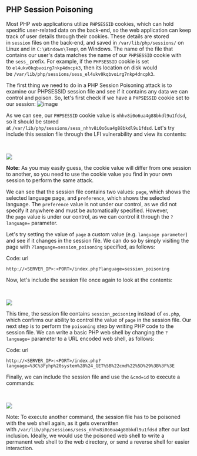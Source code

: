 
## PHP Session Poisoning

Most PHP web applications utilize `PHPSESSID` cookies, which can hold specific user-related data on the back-end, so the web application can keep track of user details through their cookies. These details are stored in `session` files on the back-end, and saved in `/var/lib/php/sessions/` on Linux and in `C:\Windows\Temp\` on Windows. The name of the file that contains our user's data matches the name of our `PHPSESSID` cookie with the `sess_` prefix. For example, if the `PHPSESSID` cookie is set to `el4ukv0kqbvoirg7nkp4dncpk3`, then its location on disk would be `/var/lib/php/sessions/sess_el4ukv0kqbvoirg7nkp4dncpk3`.

The first thing we need to do in a PHP Session Poisoning attack is to examine our PHPSESSID session file and see if it contains any data we can control and poison. So, let's first check if we have a `PHPSESSID` cookie set to our session: ![image](https://academy.hackthebox.com/storage/modules/23/rfi_cookies_storage.png)

As we can see, our `PHPSESSID` cookie value is `nhhv8i0o6ua4g88bkdl9u1fdsd`, so it should be stored at `/var/lib/php/sessions/sess_nhhv8i0o6ua4g88bkdl9u1fdsd`. Let's try include this session file through the LFI vulnerability and view its contents:

   

![](https://academy.hackthebox.com/storage/modules/23/rfi_session_include.png)

**Note:** As you may easily guess, the cookie value will differ from one session to another, so you need to use the cookie value you find in your own session to perform the same attack.

We can see that the session file contains two values: `page`, which shows the selected language page, and `preference`, which shows the selected language. The `preference` value is not under our control, as we did not specify it anywhere and must be automatically specified. However, the `page` value is under our control, as we can control it through the `?language=` parameter.

Let's try setting the value of `page` a custom value (e.g. `language parameter`) and see if it changes in the session file. We can do so by simply visiting the page with `?language=session_poisoning` specified, as follows:

Code: url

```url
http://<SERVER_IP>:<PORT>/index.php?language=session_poisoning
```

Now, let's include the session file once again to look at the contents:

   

![](https://academy.hackthebox.com/storage/modules/23/lfi_poisoned_sessid.png)

This time, the session file contains `session_poisoning` instead of `es.php`, which confirms our ability to control the value of `page` in the session file. Our next step is to perform the `poisoning` step by writing PHP code to the session file. We can write a basic PHP web shell by changing the `?language=` parameter to a URL encoded web shell, as follows:

Code: url

```url
http://<SERVER_IP>:<PORT>/index.php?language=%3C%3Fphp%20system%28%24_GET%5B%22cmd%22%5D%29%3B%3F%3E
```

Finally, we can include the session file and use the `&cmd=id` to execute a commands:

   

![](https://academy.hackthebox.com/storage/modules/23/rfi_session_id.png)

Note: To execute another command, the session file has to be poisoned with the web shell again, as it gets overwritten with `/var/lib/php/sessions/sess_nhhv8i0o6ua4g88bkdl9u1fdsd` after our last inclusion. Ideally, we would use the poisoned web shell to write a permanent web shell to the web directory, or send a reverse shell for easier interaction.

